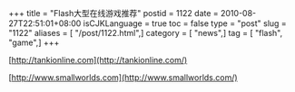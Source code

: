 +++
title = "Flash大型在线游戏推荐"
postid = 1122
date = 2010-08-27T22:51:01+08:00
isCJKLanguage = true
toc = false
type = "post"
slug = "1122"
aliases = [ "/post/1122.html",]
category = [ "news",]
tag = [ "flash", "game",]
+++


[http://tankionline.com](http://tankionline.com/)

[http://www.smallworlds.com](http://www.smallworlds.com/)

